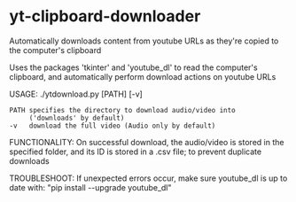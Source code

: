 # yt-clipboard-downloader
Automatically downloads content from youtube URLs as they're copied to the computer's clipboard

Uses the packages 'tkinter' and 'youtube_dl' to read the computer's clipboard, and automatically perform download
actions on youtube URLs

USAGE:
  ./ytdownload.py [PATH] [-v]

	PATH specifies the directory to download audio/video into
	     ('downloads' by default)
	-v   download the full video (Audio only by default)

FUNCTIONALITY:
  On successful download, the audio/video is stored in the specified folder, and its ID is stored in a .csv file;
  to prevent duplicate downloads

TROUBLESHOOT:
	If unexpected errors occur, make sure youtube_dl is up to date with:
	"pip install --upgrade youtube_dl"
